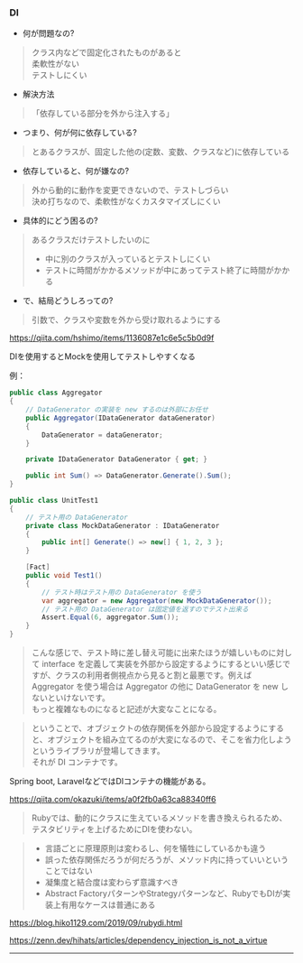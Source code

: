 ### DI

- 何が問題なの?

> クラス内などで固定化されたものがあると<br/>
> 柔軟性がない<br/>
> テストしにくい

- 解決方法
> 「依存している部分を外から注入する」

- つまり、何が何に依存している?
> とあるクラスが、固定した他の(定数、変数、クラスなど)に依存している

- 依存していると、何が嫌なの?
> 外から動的に動作を変更できないので、テストしづらい<br/>
決め打ちなので、柔軟性がなくカスタマイズしにくい

- 具体的にどう困るの?
> あるクラスだけテストしたいのに<br/>
>  - 中に別のクラスが入っているとテストしにくい<br/>
>  - テストに時間がかかるメソッドが中にあってテスト終了に時間がかかる

- で、結局どうしろっての?<br/>
> 引数で、クラスや変数を外から受け取れるようにする

https://qiita.com/hshimo/items/1136087e1c6e5c5b0d9f

DIを使用するとMockを使用してテストしやすくなる

例：
```C#
public class Aggregator
{
    // DataGenerator の実装を new するのは外部にお任せ
    public Aggregator(IDataGenerator dataGenerator)
    {
        DataGenerator = dataGenerator;
    }

    private IDataGenerator DataGenerator { get; }

    public int Sum() => DataGenerator.Generate().Sum();
}
```

```C#
public class UnitTest1
{
    // テスト用の DataGenerator
    private class MockDataGenerator : IDataGenerator
    {
        public int[] Generate() => new[] { 1, 2, 3 };
    }

    [Fact]
    public void Test1()
    {
        // テスト時はテスト用の DataGenerator を使う
        var aggregator = new Aggregator(new MockDataGenerator());
        // テスト用の DataGenerator は固定値を返すのでテスト出来る
        Assert.Equal(6, aggregator.Sum());
    }
}
```
> こんな感じで、テスト時に差し替え可能に出来たほうが嬉しいものに対して interface を定義して実装を外部から設定するようにするといい感じですが、クラスの利用者側視点から見ると割と最悪です。例えば Aggregator を使う場合は Aggregator の他に DataGenerator を new しないといけないです。<br/>
もっと複雑なものになると記述が大変なことになる。

> ということで、オブジェクトの依存関係を外部から設定するようにすると、オブジェクトを組み立てるのが大変になるので、そこを省力化しようというライブラリが登場してきます。<br/>
それが DI コンテナです。

Spring boot, LaravelなどではDIコンテナの機能がある。

https://qiita.com/okazuki/items/a0f2fb0a63ca88340ff6

> Rubyでは、動的にクラスに生えているメソッドを書き換えられるため、テスタビリティを上げるためにDIを使わない。

> - 言語ごとに原理原則は変わるし、何を犠牲にしているかも違う
> - 誤った依存関係だろうが何だろうが、メソッド内に持っていいということではない<br/>
> - 凝集度と結合度は変わらず意識すべき<br/>
> - Abstract FactoryパターンやStrategyパターンなど、RubyでもDIが実装上有用なケースは普通にある

https://blog.hiko1129.com/2019/09/rubydi.html

https://zenn.dev/hihats/articles/dependency_injection_is_not_a_virtue

----
